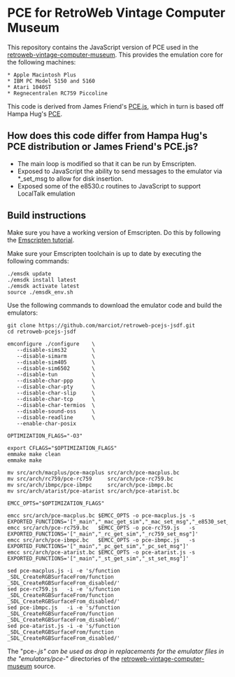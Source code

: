 
PCE for RetroWeb Vintage Computer Museum
========================================

This repository contains the JavaScript version of PCE used in the [retroweb-vintage-computer-museum](https://github.com/marciot/retroweb-vintage-computer-museum). This provides the emulation core for the
following machines:

	* Apple Macintosh Plus
	* IBM PC Model 5150 and 5160
	* Atari 1040ST
	* Regnecentralen RC759 Piccoline

This code is derived from James Friend's [PCE.js](https://github.com/jsdf/pce), which in turn is based off Hampa Hug's [PCE](http://www.hampa.ch/pce/).

## How does this code differ from Hampa Hug's PCE distribution or James Friend's PCE.js?

* The main loop is modified so that it can be run by Emscripten.
* Exposed to JavaScript the ability to send messages to the emulator via *_set_msg to allow for disk insertion.
* Exposed some of the e8530.c routines to JavaScript to support LocalTalk emulation

## Build instructions

Make sure you have a working version of Emscripten. Do this by following the [Emscripten tutorial](https://kripken.github.io/emscripten-site/index.html).

Make sure your Emscripten toolchain is up to date by executing the following commands:

```
./emsdk update
./emsdk install latest
./emsdk activate latest
source ./emsdk_env.sh
```

Use the following commands to download the emulator code and build the emulators:

```
git clone https://github.com/marciot/retroweb-pcejs-jsdf.git
cd retroweb-pcejs-jsdf

emconfigure ./configure    \
   --disable-sims32        \
   --disable-simarm        \
   --disable-sim405        \
   --disable-sim6502       \
   --disable-tun           \
   --disable-char-ppp      \
   --disable-char-pty      \
   --disable-char-slip     \
   --disable-char-tcp      \
   --disable-char-termios  \
   --disable-sound-oss     \
   --disable-readline      \
   --enable-char-posix     

OPTIMIZATION_FLAGS="-O3"

export CFLAGS="$OPTIMIZATION_FLAGS"
emmake make clean
emmake make

mv src/arch/macplus/pce-macplus src/arch/pce-macplus.bc
mv src/arch/rc759/pce-rc759     src/arch/pce-rc759.bc
mv src/arch/ibmpc/pce-ibmpc     src/arch/pce-ibmpc.bc
mv src/arch/atarist/pce-atarist src/arch/pce-atarist.bc

EMCC_OPTS="$OPTIMIZATION_FLAGS"

emcc src/arch/pce-macplus.bc $EMCC_OPTS -o pce-macplus.js -s EXPORTED_FUNCTIONS='["_main","_mac_get_sim","_mac_set_msg","_e8530_set_reg","_e8530_get_reg","_e8530_set_rts","_e8530_set_dcd","_e8530_set_cts"]'
emcc src/arch/pce-rc759.bc   $EMCC_OPTS -o pce-rc759.js   -s EXPORTED_FUNCTIONS='["_main","_rc_get_sim","_rc759_set_msg"]'
emcc src/arch/pce-ibmpc.bc   $EMCC_OPTS -o pce-ibmpc.js   -s EXPORTED_FUNCTIONS='["_main","_pc_get_sim","_pc_set_msg"]'
emcc src/arch/pce-atarist.bc $EMCC_OPTS -o pce-atarist.js -s EXPORTED_FUNCTIONS='["_main","_st_get_sim","_st_set_msg"]'

sed pce-macplus.js -i -e 's/function _SDL_CreateRGBSurfaceFrom/function _SDL_CreateRGBSurfaceFrom_disabled/'
sed pce-rc759.js   -i -e 's/function _SDL_CreateRGBSurfaceFrom/function _SDL_CreateRGBSurfaceFrom_disabled/'
sed pce-ibmpc.js   -i -e 's/function _SDL_CreateRGBSurfaceFrom/function _SDL_CreateRGBSurfaceFrom_disabled/'
sed pce-atarist.js -i -e 's/function _SDL_CreateRGBSurfaceFrom/function _SDL_CreateRGBSurfaceFrom_disabled/'
```

The "pce-*.js" can be used as drop in replacements for the emulator files in the "emulators/pce-*" directories of the
[retroweb-vintage-computer-museum](https://github.com/marciot/retroweb-vintage-computer-museum) source.